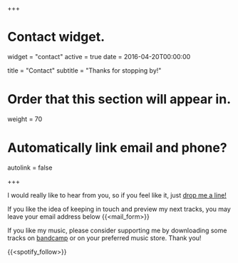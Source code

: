 +++
# Contact widget.
widget = "contact"
active = true
date = 2016-04-20T00:00:00

title = "Contact"
subtitle = "Thanks for stopping by!"

# Order that this section will appear in.
weight = 70

# Automatically link email and phone?
autolink = false

+++

I would really like to hear from you, so if you feel like it, just [drop me a line!](mailto:skeeboo@skeeboomusic.com)

If you like the idea of keeping in touch and preview my next tracks, you may leave your email address below
{{<mail_form>}}

If you like my music, please consider supporting me by downloading some tracks on [bandcamp](https://skeeboo.bandcamp.com) or on your preferred music store. Thank you!

{{<spotify_follow>}}